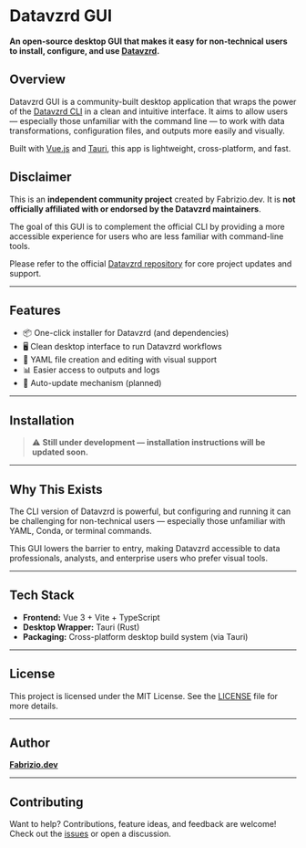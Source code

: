 # Datavzrd GUI

**An open-source desktop GUI that makes it easy for non-technical users to install, configure, and use [Datavzrd](https://github.com/datavzrd/datavzrd).**

## Overview

Datavzrd GUI is a community-built desktop application that wraps the power of the [Datavzrd CLI](https://github.com/datavzrd/datavzrd) in a clean and intuitive interface. It aims to allow users — especially those unfamiliar with the command line — to work with data transformations, configuration files, and outputs more easily and visually.

Built with [Vue.js](https://vuejs.org/) and [Tauri](https://tauri.app/), this app is lightweight, cross-platform, and fast.

## Disclaimer

This is an **independent community project** created by Fabrizio.dev. It is **not officially affiliated with or endorsed by the Datavzrd maintainers**.

The goal of this GUI is to complement the official CLI by providing a more accessible experience for users who are less familiar with command-line tools.

Please refer to the official [Datavzrd repository](https://github.com/datavzrd/datavzrd) for core project updates and support.

---

## Features

- 📦 One-click installer for Datavzrd (and dependencies)
- 🖥️ Clean desktop interface to run Datavzrd workflows
- 🧰 YAML file creation and editing with visual support
- 📊 Easier access to outputs and logs
- 🔄 Auto-update mechanism (planned)

---

## Installation

> ⚠️ **Still under development — installation instructions will be updated soon.**

---

## Why This Exists

The CLI version of Datavzrd is powerful, but configuring and running it can be challenging for non-technical users — especially those unfamiliar with YAML, Conda, or terminal commands.

This GUI lowers the barrier to entry, making Datavzrd accessible to data professionals, analysts, and enterprise users who prefer visual tools.

---

## Tech Stack

- **Frontend:** Vue 3 + Vite + TypeScript
- **Desktop Wrapper:** Tauri (Rust)
- **Packaging:** Cross-platform desktop build system (via Tauri)

---

## License

This project is licensed under the MIT License. See the [LICENSE](./LICENSE) file for more details.

---

## Author

**[Fabrizio.dev](https://github.com/fabrizio3443)**

---

## Contributing

Want to help? Contributions, feature ideas, and feedback are welcome!  
Check out the [issues](add-link) or open a discussion.
